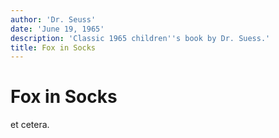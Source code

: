 ```yaml
---
author: 'Dr. Seuss'
date: 'June 19, 1965'
description: 'Classic 1965 children''s book by Dr. Suess.'
title: Fox in Socks
---
```


Fox in Socks
============

et cetera.
